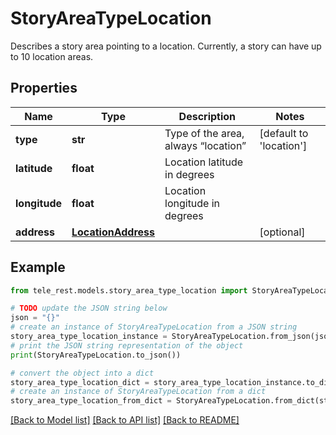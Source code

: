 # StoryAreaTypeLocation

Describes a story area pointing to a location. Currently, a story can have up to 10 location areas.

## Properties

Name | Type | Description | Notes
------------ | ------------- | ------------- | -------------
**type** | **str** | Type of the area, always “location” | [default to 'location']
**latitude** | **float** | Location latitude in degrees | 
**longitude** | **float** | Location longitude in degrees | 
**address** | [**LocationAddress**](LocationAddress.md) |  | [optional] 

## Example

```python
from tele_rest.models.story_area_type_location import StoryAreaTypeLocation

# TODO update the JSON string below
json = "{}"
# create an instance of StoryAreaTypeLocation from a JSON string
story_area_type_location_instance = StoryAreaTypeLocation.from_json(json)
# print the JSON string representation of the object
print(StoryAreaTypeLocation.to_json())

# convert the object into a dict
story_area_type_location_dict = story_area_type_location_instance.to_dict()
# create an instance of StoryAreaTypeLocation from a dict
story_area_type_location_from_dict = StoryAreaTypeLocation.from_dict(story_area_type_location_dict)
```
[[Back to Model list]](../README.md#documentation-for-models) [[Back to API list]](../README.md#documentation-for-api-endpoints) [[Back to README]](../README.md)


